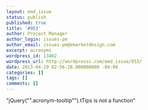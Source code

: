 ```yaml
---
layout: emd_issue
status: publish
published: true
title: '#953'
author: Project Manager
author_login: issues-pm
author_email: issues-pm@emarketdesign.com
excerpt: acronyms
wordpress_id: 13402
wordpress_url: http://wordpressc.com/emd_issue/953/
date: 2013-04-29 02:56:28.000000000 -04:00
categories: []
tags: []
comments: []
---
```

"jQuery("".acronym-tooltip"").tTips is not a function"
